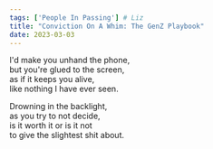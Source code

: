 ```yaml
---
tags: ['People In Passing'] # Liz
title: "Conviction On A Whim: The GenZ Playbook"
date: 2023-03-03
---
```


I'd make you unhand the phone,  
but you're glued to the screen,  
as if it keeps you alive,  
like nothing I have ever seen.

Drowning in the backlight,  
as you try to not decide,  
is it worth it or is it not  
to give the slightest shit about.
